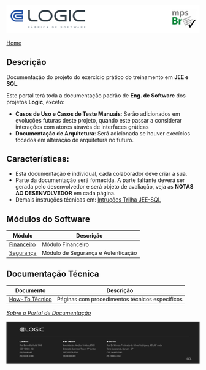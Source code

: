 ![Cabecalho](ReadMe-Anexos/Cabecalho.png)

[Home](ReadMe.md)

## Descrição

Documentação do projeto do exercício prático do treinamento em **JEE e SQL**.

Este portal terá toda a documentação padrão de **Eng. de Software** dos projetos **Logic**, exceto:
- **Casos de Uso e Casos de Teste Manuais**: Serão adicionados em evoluções futuras deste projeto, quando este passar a considerar interações com atores através de interfaces gráticas
- **Documentação de Arquitetura**: Será adicionada se houver execícios focados em alteração de arquitetura no futuro.

## Características:

- Esta documentação é individual, cada colaborador deve criar a sua.
- Parte da documentação será fornecida. A parte faltante deverá ser gerada pelo desenvolvedor e será objeto de avaliação, veja as **NOTAS AO DESENVOLVEDOR** em cada página.
- Demais instruções técnicas em: [Intruções Trilha JEE-SQL](How-To-Tecnico/Intrucoes-Trilha-JEE-SQL/Intrucoes-Trilha-JEE-SQL.md)

## Módulos do Software

| Módulo                                               | Descrição                          |
|------------------------------------------------------|------------------------------------|
| [Financeiro](Modulo-Financeiro/Modulo-Financeiro.md) | Módulo Financeiro                  |
| [Segurança](Modulo-Seguranca/Modulo-Seguranca.md)    | Módulo de Segurança e Autenticação |


## Documentação Técnica

| Documento                                          | Descrição                                      |
|----------------------------------------------------|------------------------------------------------|
| [How-To Técnico](How-To-Tecnico/How-To-Tecnico.md) | Páginas com procedimentos técnicos específicos |


_[Sobre o Portal de Documentação](About/About.md)_


![Rodape](ReadMe-Anexos/Rodape.png)
